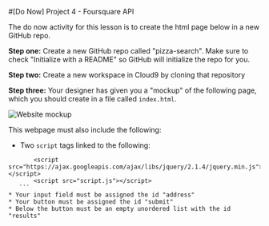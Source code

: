 #[Do Now] Project 4  - Foursquare API

The do now activity for this lesson is to create the html page below in a new GitHub repo.

**Step one:** Create a new GitHub repo called "pizza-search". Make sure to check "Initialize with a README" so GitHub will initialize the repo for you.

**Step two:** Create a new workspace in Cloud9 by cloning that repository

**Step three:** Your designer has given you a "mockup" of the following page, which you should create in a file called ```index.html```.

![Website mockup](http://cl.ly/2u2j1f2a2W1B/Screen%20Shot%202015-12-09%20at%202.39.41%20PM.png)

This webpage must also include the following:  

* Two ```script``` tags linked to the following:  

 ```
        <script src="https://ajax.googleapis.com/ajax/libs/jquery/2.1.4/jquery.min.js"></script>
        <script src="script.js"></script>
 	``` 
* Your input field must be assigned the id "address"
* Your button must be assigned the id "submit"
* Below the button must be an empty unordered list with the id "results"
